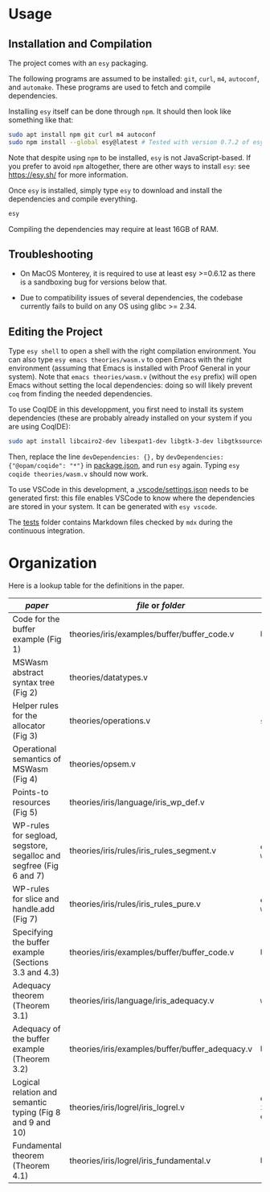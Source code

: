 # Usage

## Installation and Compilation

The project comes with an `esy` packaging.

The following programs are assumed to be installed: `git`, `curl`, `m4`, `autoconf`, and `automake`.
These programs are used to fetch and compile dependencies.

Installing `esy` itself can be done through `npm`.
It should then look like something like that:
```bash
sudo apt install npm git curl m4 autoconf
sudo npm install --global esy@latest # Tested with version 0.7.2 of esy.
```
Note that despite using `npm` to be installed, `esy` is not JavaScript-based.
If you prefer to avoid `npm` altogether, there are other ways to install `esy`: see <https://esy.sh/> for more information.

Once `esy` is installed, simply type `esy` to download and install the dependencies and compile everything.
```bash
esy
```

Compiling the dependencies may require at least 16GB of RAM.

## Troubleshooting

- On MacOS Monterey, it is required to use at least esy >=0.6.12 as there is a sandboxing bug for versions below that.

- Due to compatibility issues of several dependencies, the codebase currently fails to build on any OS using glibc >= 2.34.

## Editing the Project

Type `esy shell` to open a shell with the right compilation environment.
You can also type `esy emacs theories/wasm.v` to open Emacs with the right environment (assuming that Emacs is installed with Proof General in your system).
Note that `emacs theories/wasm.v` (without the `esy` prefix) will open Emacs without setting the local dependencies: doing so will likely prevent `coq` from finding the needed dependencies.

To use CoqIDE in this developpment, you first need to install its system dependencies (these are probably already installed on your system if you are using CoqIDE):
```bash
sudo apt install libcairo2-dev libexpat1-dev libgtk-3-dev libgtksourceview-3.0-dev
```
Then, replace the line `devDependencies: {},` by `devDependencies: {"@opam/coqide": "*"}` in [package.json](./package.json), and run `esy` again.
Typing `esy coqide theories/wasm.v` should now work.

To use VSCode in this development, a [.vscode/settings.json](.vscode/settings.json) needs to be generated first: this file enables VSCode to know where the dependencies are stored in your system.
It can be generated with `esy vscode`.

The [tests](./tests) folder contains Markdown files checked by `mdx` during the continuous integration.


# Organization

Here is a lookup table for the definitions in the paper.

| *paper* | *file* or *folder* | *name* |
| --- | --- | --- |
| Code for the buffer example (Fig 1) | theories/iris/examples/buffer/buffer\_code.v | `buffer\_program` |
| MSWasm abstract syntax tree (Fig 2) | theories/datatypes.v | |
| Helper rules for the allocator (Fig 3) | theories/operations.v | `sfree` and `salloc` |
| Operational semantics of MSWasm (Fig 4) | theories/opsem.v | |
| Points-to resources (Fig 5) | theories/iris/language/iris\_wp\_def.v | |
| WP-rules for segload, segstore, segalloc and segfree (Fig 6 and 7) | theories/iris/rules/iris\_rules\_segment.v | e.g. `wp\_segload` or `wp\_segfree\_failure3` |
| WP-rules for slice and handle.add (Fig 7) | theories/iris/rules/iris\_rules\_pure.v | e.g. `wp\_handleadd` or `wp\_slice\_failure` |
| Specifying the buffer example (Sections 3.3 and 4.3) | theories/iris/examples/buffer/buffer\_code.v | `buffer\_spec` |
| Adequacy theorem (Theorem 3.1) | theories/iris/language/iris\_adequacy.v | `wp\_adequacy` |
| Adequacy of the buffer example (Theorem 3.2) | theories/iris/examples/buffer/buffer\_adequacy.v | `buffer\_adequacy` |
| Logical relation and semantic typing (Fig 8 and 9 and 10) | theories/iris/logrel/iris\_logrel.v | e.g. `interp\_value\_handle` or `semantic\_typing` |
| Fundamental theorem (Theorem 4.1) | theories/iris/logrel/iris\_fundamental.v | `be_fundamental` |
